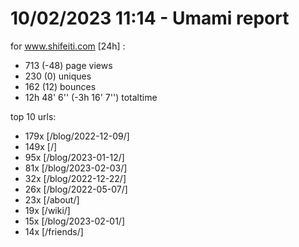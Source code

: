 # 10/02/2023 11:14 - Umami report
for www.shifeiti.com [24h] :

 - 713 (-48) page views
 - 230 (0) uniques
 - 162 (12) bounces
 - 12h 48' 6'' (-3h 16' 7'') totaltime


top 10 urls:
 - 179x [/blog/2022-12-09/]
 - 149x [/]
 - 95x [/blog/2023-01-12/]
 - 81x [/blog/2023-02-03/]
 - 32x [/blog/2022-12-22/]
 - 26x [/blog/2022-05-07/]
 - 23x [/about/]
 - 19x [/wiki/]
 - 15x [/blog/2023-02-01/]
 - 14x [/friends/]


